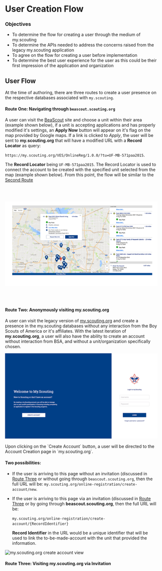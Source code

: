 <h1>User Creation Flow</h1>

<h3>Objectives</h3>

<ul>
    <li> To determine the flow for creating a user through the medium of my.scouting</li>
    <li> To determine the APIs needed to address the concerns raised from the legacy my.scouting application</li> 
    <li> To agree on the flow for creating a user before implementation</li>
    <li> To determine the best user experience for the user as this could be their first impression of the application and organization</li> 
</ul>

<h2>User Flow</h2>

<p>
    At the time of authoring, there are three routes to create a user presence on the 
    respective databases associated with <code>my.scouting</code>.
</p>

<h4>
    Route One: Navigating through <code>beascout.scouting.org</code>
</h4>

<p>
    A user can visit the <a href="https://beascout.scouting.org/BeAScoutMap.aspx">BeaScout</a> site 
    and choose
    a unit within their area (example shown below), if a unit is accepting applications and has 
    properly modified it's settings, an <strong>Apply Now</strong> button will appear on it's flag on the 
    map provided by Google maps. If a link is clicked to <em>Apply</em>, the user will be sent to
    <strong>my.scouting.org</strong> that will have a modified URL with a <strong>Record Locator</strong> as query: 
</p>
<code>https://my.scouting.org/VES/OnlineReg/1.0.0/?tu=UF-MB-571paa2015</code>.
</p>

<p>
    The <strong>Record Locator</strong> being <code>UF-MB-571paa2015</code>. 
    The Record Locator is used to connect the account to be created with the specified unit selected from the map (example shown below).
    From this point, the flow will be similar to the <a href='#route-two-anonymously-visiting-myscoutingorg'>Second Route</a>
</p>

</br>
</br>

![beascout.scouting.org map view](./assets/beascoutmap.png "beascout.scouting.org preview")

</br>
</br>

<h4> Route Two: Anonymously visiting my.scouting.org</h4>
<p>
    A user can visit the legacy version of <a href="https://my.scouting.org">my.scouting.org</a> and 
    create a presence in the my.scouting databases without any interaction from the Boy Scouts of America or it's affiliates.
    With the latest iteration of <strong>my.scouting.org</strong>, a user will also have the ability to 
    create an account without interaction from BSA, and without a unit/organization specifically chosen.
</p>

![my.scouting.org login view](./assets/MYST_landing.png "my.scouting.org landing preview")

<p>
    Upon clicking on the `Create Account` button, a user will be directed to the Account Creation 
    page in `my.scouting.org`. 
</p>

<h4>Two possibilities:</h4>

<ul>
    <li> 
        </p>
            If the user is arriving to this page without an invitation (discussed in 
            <a href="#route-three-visiting-myscoutingorg-via-invitation">Route Three</a> or 
            without going through <code>beascout.scouting.org</code>, then the full URL will be: 
            <code>my.scouting.org/online-registration/create-account/new</code>.
        </p>
    </li>
    <li>
        </p>
            If the user is arriving to this page via an invitation (discussed in 
            <a href="#route-three-visiting-myscoutingorg-via-invitation">Route Three</a> or by going through 
            <strong>beascout.scouting.org</strong>, then the full URL will be:
        </p>
        <code>my.scouting.org/online-registration/create-account/{RecordIdentifier}</code>
        <p>
            <strong>Record Identifier</strong> in the URL would be a unique identifier that will be 
            used to link the to-be-made-account with the unit that provided the information.
        </p>
    </li>
</ul>

![my.scouting.org create account view](./assets/MYST_create_account.png "my.scouting.org 
create account preview")

#### Route Three: Visiting my.scouting.org via Invitation










